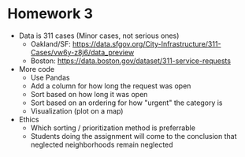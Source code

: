 # Homework 3

- Data is 311 cases (Minor cases, not serious ones) 
  - Oakland/SF: https://data.sfgov.org/City-Infrastructure/311-Cases/vw6y-z8j6/data_preview
  - Boston: https://data.boston.gov/dataset/311-service-requests
- More code
  - Use Pandas
  - Add a column for how long the request was open
  - Sort based on how long it was open
  - Sort based on an ordering for how "urgent" the category is
  - Visualization (plot on a map)
- Ethics
  - Which sorting / prioritization method is preferrable
  - Students doing the assignment will come to the conclusion that neglected neighborhoods remain neglected 
